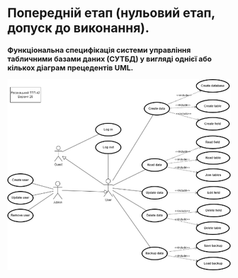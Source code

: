 # Попередній етап (нульовий етап, допуск до виконання).  
### Функціональна специфікація системи управління табличними базами даних (СУТБД) у вигляді однієї або кількох діаграм прецедентів UML.

![alt text](https://github.com/Rasakhatskiy/Labs_S7_IT/blob/main/img/0-1.png?raw=true)